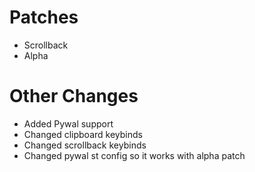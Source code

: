 # Patches
- Scrollback
- Alpha 

# Other Changes
- Added Pywal support
- Changed clipboard keybinds
- Changed scrollback keybinds
- Changed pywal st config so it works with alpha patch

